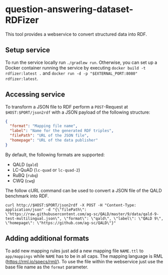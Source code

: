 # question-answering-dataset-RDFizer
This tool provides a webservice to convert structured data into RDF.

## Setup service
To run the service locally run `./gradlew run`. Otherwise, you can set up a Docker container
running the service by executing `docker build -t rdfizer:latest .` and 
`docker run -d -p "$EXTERNAL_PORT:8080" rdfizer:latest`.

## Accessing service
To transform a JSON file to RDF perform a `POST`-Request at `$HOST:$PORT/json2rdf` with a JSON
payload of the following structure:

```json
{
  "format": "Mapping file name",
  "label": "Name for the generated RDF triples",
  "filePath": "URL of the JSON file",
  "homepage": "URL of the data publisher"
}
```

By default, the following formats are supported:
* QALD (`qald`)
* LC-QuAD (`lc-quad` or `lc-quad-2`)
* RuBQ (`rubq`)
* CWQ (`cwq`)

The follow cURL command can be used to convert a JSON file of the QALD benchmark
into RDF.

`curl http://$HOST:$PORT/json2rdf -X POST -H "Content-Type: application/json" -d "{\"filePath\": \"https://raw.githubusercontent.com/ag-sc/QALD/master/9/data/qald-9-test-multilingual.json\", \"format\": \"qald\", \"label\": \"QALD 9\", \"homepage\": \"https://github.com/ag-sc/QALD\"}"`

## Adding additional formats
To add new mapping rules just add a new mapping file `NAME.ttl` to `app/mappings` while `NAME` has to be in
all caps. The mapping language is RML (https://rml.io/specs/rml/). To use the file within the webservice just
use the base file name as the `format` parameter.